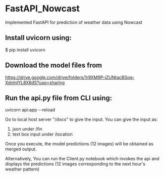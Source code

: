 # FastAPI_Nowcast
Implemented FastAPI for prediction of weather data using Nowcast


## Install uvicorn using:
$ pip install uvicorn

## Download the model files from 
https://drive.google.com/drive/folders/1r9XM9P-iZUNtacBSoq-XdnlnlYL8X8dS?usp=sharing


## Run the api.py file from CLI using:
uvicorn api:app --reload

Go to local host server "/docs" to give the input.
You can give the input as:
1. json under /fin
2. text box input under /location

Once you execute, the model predictions (12 images) will be obtained as merged output.

Alternatively,
You can run the Client.py notebook which invokes the api and displays the predictions (12 images corresponding to the next hour's weather pattern)


